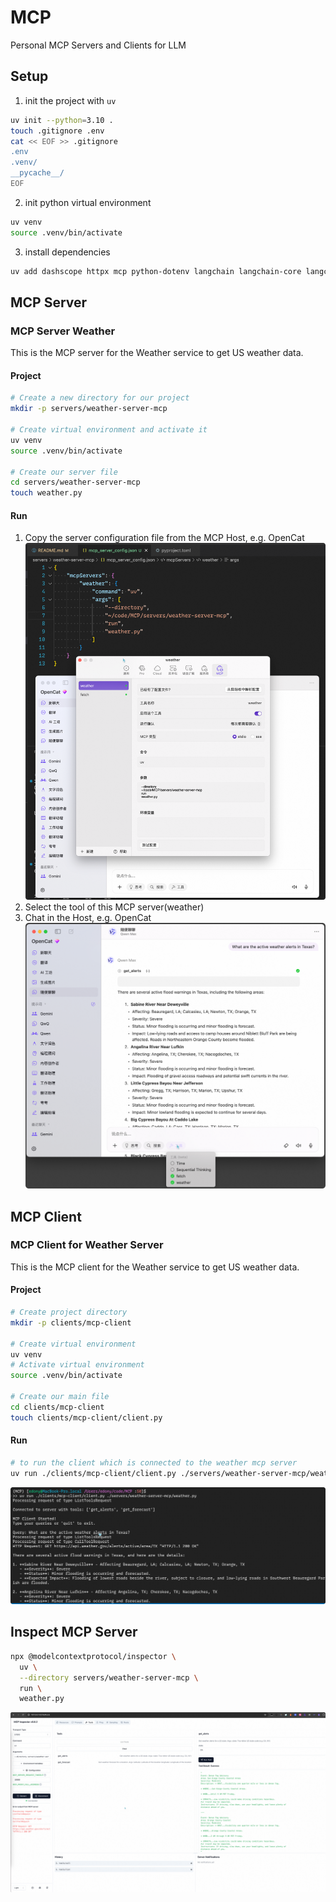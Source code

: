 # MCP
Personal MCP Servers and Clients for LLM

## Setup
1. init the project with `uv`
```bash
uv init --python=3.10 .
touch .gitignore .env
cat << EOF >> .gitignore
.env
.venv/
__pycache__/
EOF
```
2. init python virtual environment
```bash
uv venv
source .venv/bin/activate
```
3. install dependencies
```bash
uv add dashscope httpx mcp python-dotenv langchain langchain-core langchain-mcp-adapters langchain-community langgraph
```

## MCP Server
### MCP Server Weather
This is the MCP server for the Weather service to get US weather data.

#### Project
```bash
# Create a new directory for our project
mkdir -p servers/weather-server-mcp

# Create virtual environment and activate it
uv venv
source .venv/bin/activate

# Create our server file
cd servers/weather-server-mcp
touch weather.py
```

#### Run
1. Copy the server configuration file from the MCP Host, e.g. OpenCat
![](./docs/image.png)
2. Select the tool of this MCP server(weather)
3. Chat in the Host, e.g. OpenCat
![](./docs/image-chat.png)

## MCP Client
### MCP Client for Weather Server
This is the MCP client for the Weather service to get US weather data.

#### Project
```bash
# Create project directory
mkdir -p clients/mcp-client

# Create virtual environment
uv venv
# Activate virtual environment
source .venv/bin/activate

# Create our main file
cd clients/mcp-client
touch clients/mcp-client/client.py
```

#### Run
```bash
# to run the client which is connected to the weather mcp server
uv run ./clients/mcp-client/client.py ./servers/weather-server-mcp/weather.py
```

![](./docs/image-client.png)

## Inspect MCP Server
```bash
npx @modelcontextprotocol/inspector \
  uv \
  --directory servers/weather-server-mcp \
  run \
  weather.py
```
![](./docs/image-inspector.png)